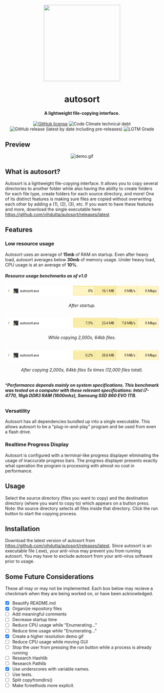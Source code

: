 <p align="center">
  <img width="250" height="250" src="newlogor.ico">
</p>

<h1 align="center">autosort</h1>
<h4 align="center">A lightweight file-copying interface.</h4>

<div align="center">
  <a><a href="https://github.com/vihdutta/autosort"><img src="https://img.shields.io/github/license/vihdutta/autosort?color=yellow&amp;logo=MIT" alt="GitHub license"></a>
  <img src="https://img.shields.io/codeclimate/tech-debt/vihdutta/autosort?color=yellow" alt="Code Climate technical debt">
  <img src="https://img.shields.io/github/v/release/vihdutta/autosort?color=yellow&amp;include_prereleases" alt="GitHub release (latest by date including pre-releases)">
  <img src="https://img.shields.io/lgtm/grade/python/github/vihdutta/autosort?color=yellow" alt="LGTM Grade">
</div>

## Preview

<div align="center">
  <img src="media/demos/demo.gif" alt="demo.gif" />
</div>

## What is autosort?
Autosort is a lightweight file-copying interface. It allows you to copy several directories to another folder while also having the ability to create folders for each file type, create folders for each source directory, and more! One of its distinct features is making sure files are copied without overwriting each other by adding a (1), (2), (3), etc. If you want to have these features and more, download the single executable here: https://github.com/vihdutta/autosort/releases/latest

## Features

### Low resource usage

Autosort uses an average of **15mb** of RAM on startup. Even after heavy load, autosort averages below **30mb** of memory usage. Under heavy load, CPU usage is at an average of **10%**.

##### Resource usage benchmarks as of v1.0

<div align="center">
  <img src="media/benchmarks/startup_autosort.png">
  <h6>After startup.</h6>
  <img src="media/benchmarks/copying_autosort.png">
  <h6>While copying 2,000x, 64kb files.</h6>
  <img src="media/benchmarks/12000_autosort.png">
  <h6>After copying 2,000x, 64kb files 5x times (12,000 files total).</h6>
</div>

###### ***Performance depends mainly on system specifications. This benchmark was tested on a computer with these relevant specifications: Intel i7-4770, 16gb DDR3 RAM (1600mhz), Samsung SSD 860 EVO 1TB.**

### Versatility

Autosort has all dependencies bundled up into a single executable. This allows autosort to be a "plug-in-and-play" program and be used from even a flash drive.

### Realtime Progress Display

Autosort is configured with a terminal-like progress displayer eliminating the usage of inaccurate progress bars. The progress displayer presents exactly what operation the program is processing with almost no cost in performance.

## Usage

Select the source directory (files you want to copy) and the destination directory (where you want to copy to) which appears on a button press. Note: the source directory selects all files inside that directory. Click the run button to start the copying process.

## Installation

Download the latest version of autosort from https://github.com/vihdutta/autosort/releases/latest. Since autosort is an executable file (.exe), your anti-virus may prevent you from running autosort. You may have to exclude autosort from your anti-virus software prior to usage.

## Some Future Considerations
These all may or may not be implemented. Each box below may recieve a checkmark when they are being worked on, or have been acknowledged.

- [x] Beautify README.md
- [x] Organize repository files
- [ ] Add meaningful comments
- [ ] Decrease startup time
- [ ] Reduce CPU usage while "Enumerating..."
- [ ] Reduce time usage while "Enumerating..."
- [x] Create a higher resolution demo gif
- [ ] Reduce CPU usage while moving GUI
- [ ] Stop the user from pressing the run button while a process is already running
- [ ] Research Hashlib
- [ ] Research Pathlib
- [x] Use underscores with variable names.
- [ ] Use tests.
- [ ] Split copyfromdirs()
- [ ] Make fcmethods more explicit.
